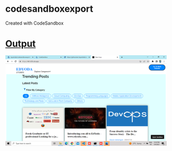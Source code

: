 # codesandboxexport
Created with CodeSandbox

# [Output](https://4b1s58.csb.app/)

![Output](./Screenshot%20(2).png)

